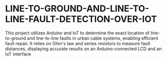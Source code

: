 # LINE-TO-GROUND-AND-LINE-TO-LINE-FAULT-DETECTION-OVER-IOT
This project utilizes Arduino and IoT to determine the exact location of line-to-ground and line-to-line faults in urban cable systems, enabling efficient fault repair. It relies on Ohm's law and series resistors to measure fault distances, displaying accurate results on an Arduino-connected LCD and an IoT interface
